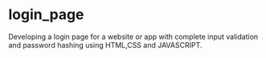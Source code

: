 # login_page
Developing  a login page  for a website or app with complete input validation  and  password hashing using HTML,CSS and JAVASCRIPT.
